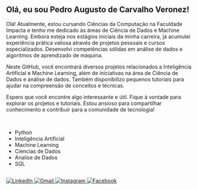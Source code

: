 ## Olá, eu sou Pedro Augusto de Carvalho Veronez!

Olá! Atualmente, estou cursando Ciências da Computação na Faculdade Impacta e tenho me dedicado às áreas de Ciência de Dados e Machine Learning. Embora esteja nos estágios iniciais da minha carreira, já acumulei experiência prática valiosa através de projetos pessoais e cursos especializados. Desenvolvi competências sólidas em análise de dados e algoritmos de aprendizado de máquina.

Neste GitHub, você encontrará diversos projetos relacionados a Inteligência Artificial e Machine Learning, além de iniciativas na área de Ciência de Dados e análise de dados. Também disponibilizo pequenos tutoriais para ajudar na compreensão de conceitos e técnicas.

Espero que você encontre algo interessante e útil. Fique à vontade para explorar os projetos e tutoriais. Estou ansioso para compartilhar conhecimento e contribuir para a comunidade de tecnologia!

<div style="display: inline_block"><br>
  <ul>
    <li>Python</li>
    <li>Inteligência Artificial</li>
    <li>Machine Learning</li>
    <li>Ciencias de Dados</li>
    <li>Analise de Dados</li>
    <li>SQL</li>
  </ul>
</div>

##

<div>
  <a href="https://www.linkedin.com/in/pedro-veronez/" target="_blank">
    <img src="https://img.shields.io/badge/-LinkedIn-%230077B5?style=for-the-badge&logo=linkedin&logoColor=white" alt="LinkedIn">
  </a>
  <a href="mailto:pedroveronez90@gmail.com" target="_blank">
    <img src="https://img.shields.io/badge/-Gmail-%23333?style=for-the-badge&logo=gmail&logoColor=white" alt="Gmail">
  </a>
  <a href="https://www.instagram.com/pedro0loko/" target="_blank">
    <img src="https://img.shields.io/badge/-Instagram-%23E4405F?style=for-the-badge&logo=instagram&logoColor=white" alt="Instagram">
  </a>
  <a href="https://www.facebook.com/profile.php?id=100014794424169" target="_blank">
    <img src="https://img.shields.io/badge/-Facebook-%231877F2?style=for-the-badge&logo=facebook&logoColor=white" alt="Facebook">
  </a>
</div>

